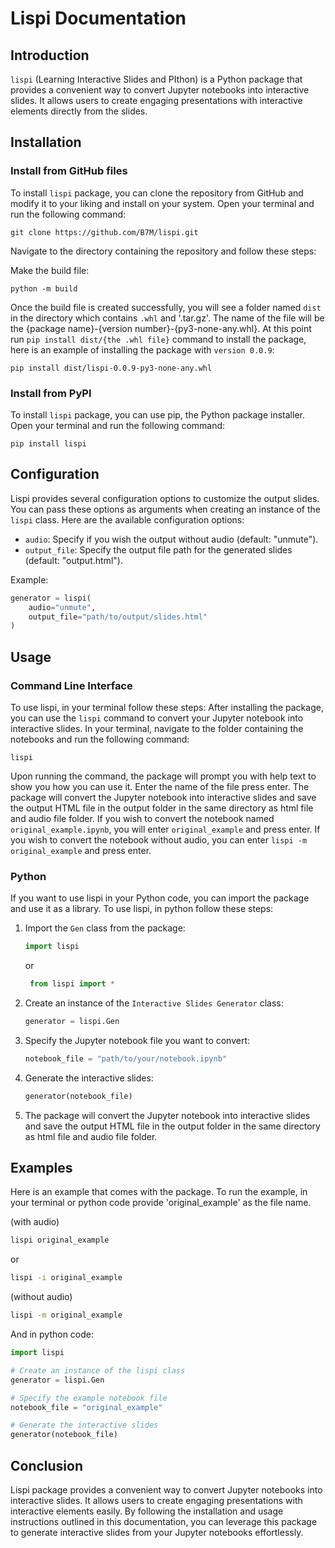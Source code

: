 # Lispi Documentation

## Introduction

`lispi` (Learning Interactive Slides and PIthon) is a Python package that provides a convenient way to convert Jupyter notebooks into interactive slides. It allows users to create engaging presentations with interactive elements directly from the slides.

## Installation

### Install from GitHub files
To install `lispi` package, you can clone the repository from GitHub and modify it to your liking and install on your system. Open your terminal and run the following command:

```
git clone https://github.com/B7M/lispi.git
```
Navigate to the directory containing the repository and follow these steps:

Make the build file:

```
python -m build
```
Once the build file is created successfully, you will see a folder named `dist` in the directory which contains `.whl` and '.tar.gz'. The name of the file will be the {package name}-{version number}-{py3-none-any.whl}. At this point run `pip install dist/{the .whl file}` command to install the package, here is an example of installing the package with `version 0.0.9`:

```
pip install dist/lispi-0.0.9-py3-none-any.whl
```


### Install from PyPI
To install `lispi` package, you can use pip, the Python package installer. Open your terminal and run the following command:

```
pip install lispi
```
## Configuration

Lispi provides several configuration options to customize the output slides. You can pass these options as arguments when creating an instance of the `lispi` class. Here are the available configuration options:

- `audio`: Specify if you wish the output without audio (default: "unmute").
- `output_file`: Specify the output file path for the generated slides (default: "output.html").

Example:

```python
generator = lispi(
    audio="unmute",
    output_file="path/to/output/slides.html"
)
```

## Usage
### Command Line Interface
To use lispi, in your terminal follow these steps:
After installing the package, you can use the `lispi` command to convert your Jupyter notebook into interactive slides. In your terminal, navigate to the folder containing the notebooks and run the following command:

```lispi```

Upon running the command, the package will prompt you with help text to show you how you can use it. Enter the name of the file press enter. The package will convert the Jupyter notebook into interactive slides and save the output HTML file in the output folder in the same directory as html file and audio file folder. If you wish to convert the notebook named `original_example.ipynb`, you will enter `original_example` and press enter. If you wish to convert the notebook without audio, you can enter `lispi -m original_example` and press enter.

### Python
If you want to use lispi in your Python code, you can import the package and use it as a library. To use lispi, in python follow these steps:

1. Import the `Gen` class from the package:

   ```python
   import lispi
   ```
   or 

   ```python
    from lispi import *
   ```

2. Create an instance of the `Interactive Slides Generator` class:

   ```python
   generator = lispi.Gen
   ```

3. Specify the Jupyter notebook file you want to convert:

   ```python
   notebook_file = "path/to/your/notebook.ipynb"
   ```

4. Generate the interactive slides:

   ```python
   generator(notebook_file)
   ```

5. The package will convert the Jupyter notebook into interactive slides and save the output HTML file in the output folder in the same directory as html file and audio file folder.



## Examples

Here is an example that comes with the package. To run the example, in your terminal or python code provide 'original_example' as the file name.

(with audio)
```bash 
lispi original_example
```
or

```bash
lispi -i original_example
```

(without audio)
```bash
lispi -m original_example
```
And in python code:

```python
import lispi

# Create an instance of the lispi class
generator = lispi.Gen

# Specify the example notebook file
notebook_file = "original_example"

# Generate the interactive slides
generator(notebook_file)
```

## Conclusion

Lispi package provides a convenient way to convert Jupyter notebooks into interactive slides. It allows users to create engaging presentations with interactive elements easily. By following the installation and usage instructions outlined in this documentation, you can leverage this package to generate interactive slides from your Jupyter notebooks effortlessly.
